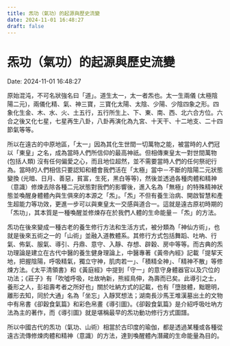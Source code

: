 ```yaml
---
title: 炁功（氣功）的起源與歷史流變 
date: 2024-11-01 16:48:27 
draft: false
---
```

# 炁功（氣功）的起源與歷史流變
Date: 2024-11-01 16:48:27

<!-- wp:paragraph -->
<p>原始混沌，不可名狀強名曰「道」。道生太一，太一者炁也。太一生兩儀 (太極陰陽二元)，兩儀化精、氣、神三寶，三寶化太陽、太陰、少陽、少陰四象之形。四象化生金、木、水、火、土五行，五行所生上、下、東、南、西、北六合方位。六合之後又化七星，七星再生八卦，八卦再演化為九宮、十天干、十二地支、二十四節氣等等。</p>
<!-- /wp:paragraph -->

<!-- wp:paragraph -->
<p>所以在遠古的中原地區，「太一」因為其化生世間一切萬物之能，被當時的人們冠以「東皇」之名，成為當時人們所信仰的最高神祇。但相傳東皇太一對世間萬物 (包括人類) 沒有任何偏愛之心，而且地位超然，並不需要當時人們的任何祭祀行為。當時的人們相信只要認知和體會我們活在「太極」當中－不斷的陰陽二元狀態變換 (光暗、日月、善惡，貧富，生死，黑白等等)，然後並透過各種肉體和精神（意識）修煉去除各種二元狀態對我們的影響後，進入名為「無極」的特殊精神狀態並喚醒身體體內與生俱來的本源之「炁」。「炁」不但有養生治病、開啟智慧和產生超能力等功效，更進一步可以與東皇太一交感與道合一。這就是遠古原初時期的「炁功」，其本質是一種喚醒並修煉存在於我們人體的生命能量－「炁」的方法。</p>
<!-- /wp:paragraph -->

<!-- wp:paragraph -->
<p>炁功在後來變成一種古老的養生修行方法和生活方式，被分類為「神仙方術」，也就是後來五術之一的「山術」並融入道教體系。其修行方式包括舞蹈、吐吶、行氣、佈氣、服氣、導引、丹鼎、意守、入靜、存想、辟穀、房中等等。而古典的炁功理論是建立在古代中醫的養生健身理論上，中醫專著《黃帝內經》記載「提挈天地，把握陰陽，呼吸精氣，獨立守神，肌肉若一」、「積精全神」、「精神不散」等修煉方法。《太平清領書》和《黃庭經》中提到「守一」的意守身體器官以及穴位的功法；《莊子》有「吹噓呼吸，吐故吶新，熊經鳥伸，為壽而已矣。此導引之士，養形之人，彭祖壽考者之所好也」關於吐納方式的記載，也有「墮肢體，黜聰明，離形去知，同於大通」名為「坐忘」入靜冥想法；湖南長沙馬王堆漢墓出土的文物中有帛書《卻穀食氣篇》和彩色帛畫《導引圖》。《卻穀食氣篇》是介紹呼吸吐吶方法為主的著作，而《導引圖》就是堪稱最早的炁功動功修行方式圖譜。</p>
<!-- /wp:paragraph -->

<!-- wp:paragraph -->
<p>所以中國古代的炁功（氣功、山術）相當於古印度的瑜伽，都是透過某種或各種從遠古流傳修煉肉體和精神（意識）的方法，達到喚醒體內潛藏的生命能量為目的。</p>
<!-- /wp:paragraph -->

<!-- wp:paragraph -->
<p></p>
<!-- /wp:paragraph -->
